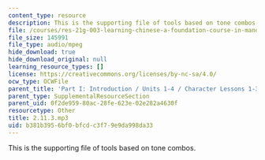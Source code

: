 ```yaml
---
content_type: resource
description: This is the supporting file of tools based on tone combos.
file: /courses/res-21g-003-learning-chinese-a-foundation-course-in-mandarin-spring-2011/b381b3956bf0bfcdc3f79e9da998da33_2.11.3.mp3
file_size: 145991
file_type: audio/mpeg
hide_download: true
hide_download_original: null
learning_resource_types: []
license: https://creativecommons.org/licenses/by-nc-sa/4.0/
ocw_type: OCWFile
parent_title: 'Part I: Introduction / Units 1-4 / Character Lessons 1-3'
parent_type: SupplementalResourceSection
parent_uid: 0f2de959-80ac-28fe-623e-02e282a4630f
resourcetype: Other
title: 2.11.3.mp3
uid: b381b395-6bf0-bfcd-c3f7-9e9da998da33
---
```

This is the supporting file of tools based on tone combos.
